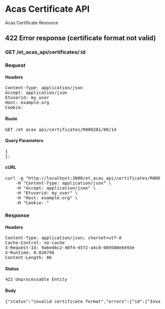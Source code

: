 # Acas Certificate API

Acas Certificate Resource

## 422 Error response (certificate format not valid)

### GET /et_acas_api/certificates/:id
### Request

#### Headers

<pre>Content-Type: application/json
Accept: application/json
Etuserid: my_user
Host: example.org
Cookie: </pre>

#### Route

<pre>GET /et_acas_api/certificates/R000201/00/14</pre>

#### Query Parameters

<pre>{
}: </pre>

#### cURL

<pre class="request">curl -g &quot;http://localhost:3000/et_acas_api/certificates/R000201/00/14&quot; -X GET \
	-H &quot;Content-Type: application/json&quot; \
	-H &quot;Accept: application/json&quot; \
	-H &quot;Etuserid: my_user&quot; \
	-H &quot;Host: example.org&quot; \
	-H &quot;Cookie: &quot;</pre>

### Response

#### Headers

<pre>Content-Type: application/json; charset=utf-8
Cache-Control: no-cache
X-Request-Id: 9a6ed6c2-40f4-4572-a4c8-009580e0493e
X-Runtime: 0.026746
Content-Length: 86</pre>

#### Status

<pre>422 Unprocessable Entity</pre>

#### Body

<pre>{"status":"invalid_certificate_format","errors":{"id":["Invalid certificate format"]}}</pre>
